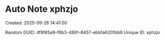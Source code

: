﻿# Auto Note xphzjo
Created: 2025-09-26 14:41:50

Random GUID: df9f45a9-f9b3-4891-8457-ebb1a6201bb8
Unique ID: xphzjo
